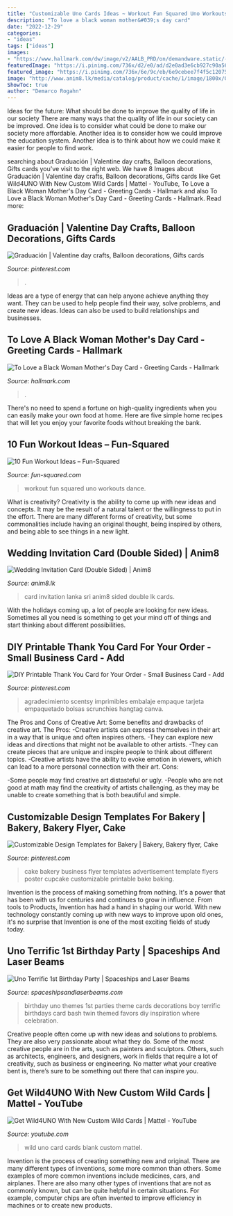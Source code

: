 ```yaml
---
title: "Customizable Uno Cards Ideas ~ Workout Fun Squared Uno Workouts Dance"
description: "To love a black woman mother&#039;s day card"
date: "2022-12-29"
categories:
- "ideas"
tags: ["ideas"]
images:
- "https://www.hallmark.com/dw/image/v2/AALB_PRD/on/demandware.static/-/Sites-hallmark-master/default/dwd67cf766/images/finished-goods/To-Love-a-Black-Woman-Mothers-Day-Card_699SMD2533_05.jpg?sw=1920"
featuredImage: "https://i.pinimg.com/736x/d2/e0/ad/d2e0ad3e6cb927c90a56b42cc39fb004.jpg"
featured_image: "https://i.pinimg.com/736x/6e/9c/eb/6e9cebee7f4f5c12075b2543a855fabf.jpg"
image: "http://www.anim8.lk/media/catalog/product/cache/1/image/1800x/040ec09b1e35df139433887a97daa66f/f/r/front_and_back_8.jpg"
ShowToc: true
author: "Demarco Rogahn"
---
```



Ideas for the future: What should be done to improve the quality of life in our society
There are many ways that the quality of life in our society can be improved. One idea is to consider what could be done to make our society more affordable. Another idea is to consider how we could improve the education system. Another idea is to think about how we could make it easier for people to find work.

	

		
searching about Graduación | Valentine day crafts, Balloon decorations, Gifts cards you've visit to the right web. We have 8 Images about Graduación | Valentine day crafts, Balloon decorations, Gifts cards like Get Wild4UNO With New Custom Wild Cards | Mattel - YouTube, To Love a Black Woman Mother&#039;s Day Card - Greeting Cards - Hallmark and also To Love a Black Woman Mother&#039;s Day Card - Greeting Cards - Hallmark. Read more:
		
    
## Graduación | Valentine Day Crafts, Balloon Decorations, Gifts Cards

<img loading=lazy src="https://i.pinimg.com/736x/6e/9c/eb/6e9cebee7f4f5c12075b2543a855fabf.jpg" onerror="this.onerror=null;this.src='https://tse4.mm.bing.net/th?id=OIP.cuT3OXZ4zJPiIOGrKJRREAHaJ4&amp;pid=15.1';" alt="Graduación | Valentine day crafts, Balloon decorations, Gifts cards">

_Source: pinterest.com_

>. 

	

Ideas are a type of energy that can help anyone achieve anything they want. They can be used to help people find their way, solve problems, and create new ideas. Ideas can also be used to build relationships and businesses.

    
## To Love A Black Woman Mother&#039;s Day Card - Greeting Cards - Hallmark

<img loading=lazy src="https://www.hallmark.com/dw/image/v2/AALB_PRD/on/demandware.static/-/Sites-hallmark-master/default/dwd67cf766/images/finished-goods/To-Love-a-Black-Woman-Mothers-Day-Card_699SMD2533_05.jpg?sw=1920" onerror="this.onerror=null;this.src='https://tse2.mm.bing.net/th?id=OIP.OJq0ARLkSBGPe2iaGP9NHwHaHa&amp;pid=15.1';" alt="To Love a Black Woman Mother&#039;s Day Card - Greeting Cards - Hallmark">

_Source: hallmark.com_

>. 

	

There's no need to spend a fortune on high-quality ingredients when you can easily make your own food at home. Here are five simple home recipes that will let you enjoy your favorite foods without breaking the bank.

    
## 10 Fun Workout Ideas – Fun-Squared

<img loading=lazy src="https://fun-squared.com/wp-content/uploads/2016/12/uno-workout1-502x1024.jpg" onerror="this.onerror=null;this.src='https://tse2.mm.bing.net/th?id=OIP.PtTvABMRl-qbnHTpU8bDqAHaPG&amp;pid=15.1';" alt="10 Fun Workout Ideas – Fun-Squared">

_Source: fun-squared.com_

>workout fun squared uno workouts dance. 

	

What is creativity?
Creativity is the ability to come up with new ideas and concepts. It may be the result of a natural talent or the willingness to put in the effort. There are many different forms of creativity, but some commonalities include having an original thought, being inspired by others, and being able to see things in a new light.

    
## Wedding Invitation Card (Double Sided) | Anim8

<img loading=lazy src="http://www.anim8.lk/media/catalog/product/cache/1/image/1800x/040ec09b1e35df139433887a97daa66f/f/r/front_and_back_8.jpg" onerror="this.onerror=null;this.src='https://tse3.mm.bing.net/th?id=OIP.zdoR4OO2XeMIABZo5nqcfQHaHa&amp;pid=15.1';" alt="Wedding Invitation Card (Double Sided) | Anim8">

_Source: anim8.lk_

>card invitation lanka sri anim8 sided double lk cards. 

	

With the holidays coming up, a lot of people are looking for new ideas. Sometimes all you need is something to get your mind off of things and start thinking about different possibilities. 

    
## DIY Printable Thank You Card For Your Order - Small Business Card - Add

<img loading=lazy src="https://i.pinimg.com/736x/d2/e0/ad/d2e0ad3e6cb927c90a56b42cc39fb004.jpg" onerror="this.onerror=null;this.src='https://tse1.mm.bing.net/th?id=OIP.UpGNWcjJbFmXlpyrT3Q4UAAAAA&amp;pid=15.1';" alt="DIY Printable Thank You Card for Your Order - Small Business Card - Add">

_Source: pinterest.com_

>agradecimiento scentsy imprimibles embalaje empaque tarjeta empaquetado bolsas scrunchies hangtag canva. 

	

The Pros and Cons of Creative Art: Some benefits and drawbacks of creative art.
The Pros: 
-Creative artists can express themselves in their art in a way that is unique and often inspires others. 
-They can explore new ideas and directions that might not be available to other artists. 
-They can create pieces that are unique and inspire people to think about different topics. 
-Creative artists have the ability to evoke emotion in viewers, which can lead to a more personal connection with their art. 
Cons:


-Some people may find creative art distasteful or ugly. 
-People who are not good at math may find the creativity of artists challenging, as they may be unable to create something that is both beautiful and simple.

    
## Customizable Design Templates For Bakery | Bakery, Bakery Flyer, Cake

<img loading=lazy src="https://i.pinimg.com/736x/ae/4d/c1/ae4dc186ce8c2f79ac72a360d1bc470e--cake-business-business-ideas.jpg" onerror="this.onerror=null;this.src='https://tse4.mm.bing.net/th?id=OIP.dyo-fM0GjtPH0-EoJCD9UAAAAA&amp;pid=15.1';" alt="Customizable Design Templates for Bakery | Bakery, Bakery flyer, Cake">

_Source: pinterest.com_

>cake bakery business flyer templates advertisement template flyers poster cupcake customizable printable bake baking. 

	

Invention is the process of making something from nothing. It's a power that has been with us for centuries and continues to grow in influence. From tools to Products, Invention has had a hand in shaping our world. With new technology constantly coming up with new ways to improve upon old ones, it's no surprise that Invention is one of the most exciting fields of study today.

    
## Uno Terrific 1st Birthday Party | Spaceships And Laser Beams

<img loading=lazy src="http://spaceshipsandlaserbeams.com/wp-content/uploads/2015/09/uno-birthday-party-ideas.jpg" onerror="this.onerror=null;this.src='https://tse3.mm.bing.net/th?id=OIP.hqK4rGpqvacX6IB3VZCt7gHaLH&amp;pid=15.1';" alt="Uno Terrific 1st Birthday Party | Spaceships and Laser Beams">

_Source: spaceshipsandlaserbeams.com_

>birthday uno themes 1st parties theme cards decorations boy terrific birthdays card bash twin themed favors diy inspiration where celebration. 

	

Creative people often come up with new ideas and solutions to problems. They are also very passionate about what they do. Some of the most creative people are in the arts, such as painters and sculptors. Others, such as architects, engineers, and designers, work in fields that require a lot of creativity, such as business or engineering. No matter what your creative bent is, there’s sure to be something out there that can inspire you.

    
## Get Wild4UNO With New Custom Wild Cards | Mattel - YouTube

<img loading=lazy src="https://i.ytimg.com/vi/KfcH5Y8_zek/maxresdefault.jpg" onerror="this.onerror=null;this.src='https://tse4.mm.bing.net/th?id=OIP.onj-FeZFkGWiQ9SuFPDL7wHaEK&amp;pid=15.1';" alt="Get Wild4UNO With New Custom Wild Cards | Mattel - YouTube">

_Source: youtube.com_

>wild uno card cards blank custom mattel. 

	

Invention is the process of creating something new and original. There are many different types of inventions, some more common than others. Some examples of more common inventions include medicines, cars, and airplanes. There are also many other types of inventions that are not as commonly known, but can be quite helpful in certain situations. For example, computer chips are often invented to improve efficiency in machines or to create new products.


